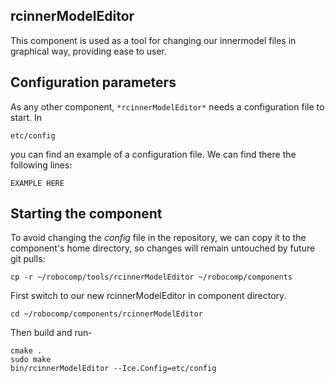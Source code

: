 ## rcinnerModelEditor

This component is used as a tool for changing our innermodel files in graphical way, providing ease to user.


## Configuration parameters

As any other component,
``` *rcinnerModelEditor* ```
needs a configuration file to start. In

    etc/config

you can find an example of a configuration file. We can find there the following lines:

    EXAMPLE HERE


## Starting the component
To avoid changing the *config* file in the repository, we can copy it to the component's home directory, so changes will remain untouched by future git pulls:

```cp -r ~/robocomp/tools/rcinnerModelEditor ~/robocomp/components ```

First switch to our new rcinnerModelEditor in component directory.

```cd ~/robocomp/components/rcinnerModelEditor```

Then build and run-

```
cmake .
sudo make
bin/rcinnerModelEditor --Ice.Config=etc/config
```

